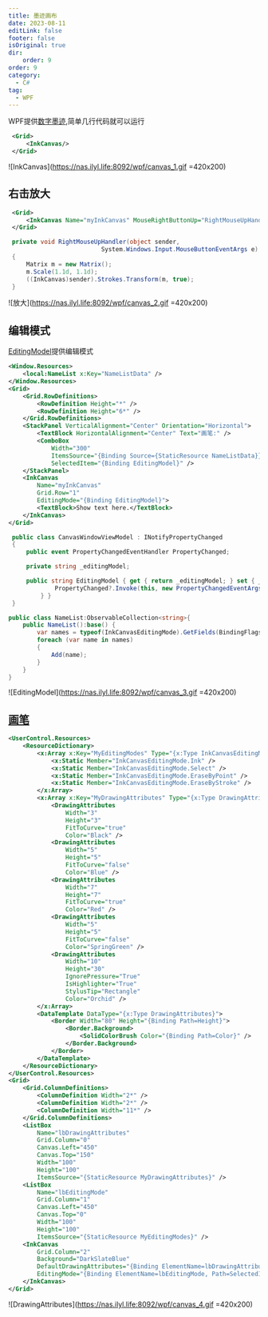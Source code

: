 ```yaml
---
title: 墨迹画布
date: 2023-08-11
editLink: false
footer: false
isOriginal: true
dir:
    order: 9
order: 9
category:
  - C#
tag:
  - WPF
---
```


WPF提供[数字墨迹](https://learn.microsoft.com/zh-cn/dotnet/desktop/wpf/advanced/getting-started-with-ink?view=netframeworkdesktop-4.8),简单几行代码就可以运行

```xml
 <Grid>
     <InkCanvas/>
 </Grid>
```

![InkCanvas](https://nas.ilyl.life:8092/wpf/canvas_1.gif =420x200)

## 右击放大

```xml
 <Grid>
     <InkCanvas Name="myInkCanvas" MouseRightButtonUp="RightMouseUpHandler"/>
 </Grid>
```

```cs
 private void RightMouseUpHandler(object sender,
                          System.Windows.Input.MouseButtonEventArgs e)
 {
     Matrix m = new Matrix();
     m.Scale(1.1d, 1.1d);
     ((InkCanvas)sender).Strokes.Transform(m, true);
 }
```

![放大](https://nas.ilyl.life:8092/wpf/canvas_2.gif =420x200)

## 编辑模式

[EditingModel](https://learn.microsoft.com/zh-cn/dotnet/api/system.windows.controls.inkcanvas.editingmode?view=windowsdesktop-7.0)提供编辑模式

```xml
<Window.Resources>
    <local:NameList x:Key="NameListData" />
</Window.Resources>
<Grid>
    <Grid.RowDefinitions>
        <RowDefinition Height="*" />
        <RowDefinition Height="6*" />
    </Grid.RowDefinitions>
    <StackPanel VerticalAlignment="Center" Orientation="Horizontal">
        <TextBlock HorizontalAlignment="Center" Text="画笔:" />
        <ComboBox
            Width="300"
            ItemsSource="{Binding Source={StaticResource NameListData}}"
            SelectedItem="{Binding EditingModel}" />
    </StackPanel>
    <InkCanvas
        Name="myInkCanvas"
        Grid.Row="1"
        EditingMode="{Binding EditingModel}">
        <TextBlock>Show text here.</TextBlock>
    </InkCanvas>
</Grid>
```

```cs
 public class CanvasWindowViewModel : INotifyPropertyChanged
 {
     public event PropertyChangedEventHandler PropertyChanged;

     private string _editingModel;

     public string EditingModel { get { return _editingModel; } set { _editingModel = value;
             PropertyChanged?.Invoke(this, new PropertyChangedEventArgs(nameof(EditingModel)));
         } }
 }
```

```cs
public class NameList:ObservableCollection<string>{
    public NameList():base() {
        var names = typeof(InkCanvasEditingMode).GetFields(BindingFlags.Public | BindingFlags.Static).Select(f => f.Name);
        foreach (var name in names)
        {
            Add(name);
        }
    }
}
```

![EditingModel](https://nas.ilyl.life:8092/wpf/canvas_3.gif =420x200)

## [画笔](https://learn.microsoft.com/zh-cn/dotnet/api/system.windows.controls.inkcanvas.defaultdrawingattributes?view=windowsdesktop-7.0)

```xml
<UserControl.Resources>
    <ResourceDictionary>
        <x:Array x:Key="MyEditingModes" Type="{x:Type InkCanvasEditingMode}">
            <x:Static Member="InkCanvasEditingMode.Ink" />
            <x:Static Member="InkCanvasEditingMode.Select" />
            <x:Static Member="InkCanvasEditingMode.EraseByPoint" />
            <x:Static Member="InkCanvasEditingMode.EraseByStroke" />
        </x:Array>
        <x:Array x:Key="MyDrawingAttributes" Type="{x:Type DrawingAttributes}">
            <DrawingAttributes
                Width="3"
                Height="3"
                FitToCurve="true"
                Color="Black" />
            <DrawingAttributes
                Width="5"
                Height="5"
                FitToCurve="false"
                Color="Blue" />
            <DrawingAttributes
                Width="7"
                Height="7"
                FitToCurve="true"
                Color="Red" />
            <DrawingAttributes
                Width="5"
                Height="5"
                FitToCurve="false"
                Color="SpringGreen" />
            <DrawingAttributes
                Width="10"
                Height="30"
                IgnorePressure="True"
                IsHighlighter="True"
                StylusTip="Rectangle"
                Color="Orchid" />
        </x:Array>
        <DataTemplate DataType="{x:Type DrawingAttributes}">
            <Border Width="80" Height="{Binding Path=Height}">
                <Border.Background>
                    <SolidColorBrush Color="{Binding Path=Color}" />
                </Border.Background>
            </Border>
        </DataTemplate>
    </ResourceDictionary>
</UserControl.Resources>
<Grid>
    <Grid.ColumnDefinitions>
        <ColumnDefinition Width="2*" />
        <ColumnDefinition Width="2*" />
        <ColumnDefinition Width="11*" />
    </Grid.ColumnDefinitions>
    <ListBox
        Name="lbDrawingAttributes"
        Grid.Column="0"
        Canvas.Left="450"
        Canvas.Top="150"
        Width="100"
        Height="100"
        ItemsSource="{StaticResource MyDrawingAttributes}" />
    <ListBox
        Name="lbEditingMode"
        Grid.Column="1"
        Canvas.Left="450"
        Canvas.Top="0"
        Width="100"
        Height="100"
        ItemsSource="{StaticResource MyEditingModes}" />
    <InkCanvas
        Grid.Column="2"
        Background="DarkSlateBlue"
        DefaultDrawingAttributes="{Binding ElementName=lbDrawingAttributes, Path=SelectedItem}"
        EditingMode="{Binding ElementName=lbEditingMode, Path=SelectedItem}">
    </InkCanvas>
</Grid>
```

![DrawingAttributes](https://nas.ilyl.life:8092/wpf/canvas_4.gif =420x200)
